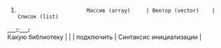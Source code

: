1)                           Массив (array)     | Вектор (vector)    | Список (list)
_________________________:______________________:____________________:_________________                     
    Какую библиотеку    |     <array>           | <vector>          | <list>
    подключить          |
Синтаксис инициализации |
